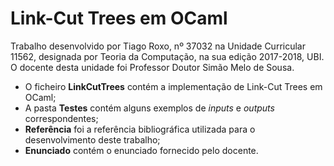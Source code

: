 # Link-Cut Trees em OCaml


Trabalho desenvolvido por Tiago Roxo, nº 37032 na Unidade Curricular 11562, designada por Teoria da Computação, na sua edição 2017-2018, UBI. O docente desta unidade foi Professor Doutor Simão Melo de Sousa.

* O ficheiro **LinkCutTrees** contém a implementação de Link-Cut Trees em OCaml;
* A pasta **Testes** contém alguns exemplos de *inputs* e *outputs* correspondentes;
* **Referência** foi a referência bibliográfica utilizada para o desenvolvimento deste trabalho;
* **Enunciado** contém o enunciado fornecido pelo docente.
